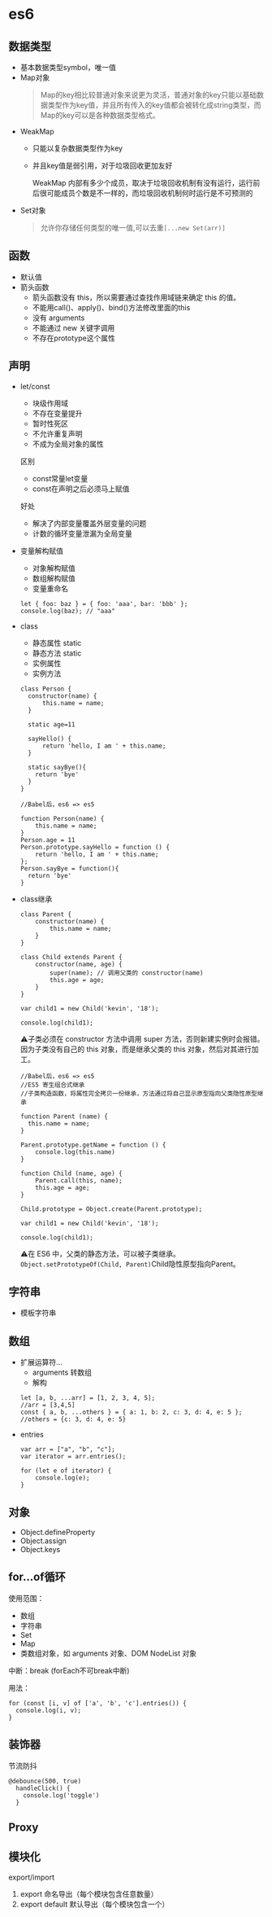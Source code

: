 # es6
## 数据类型
- 基本数据类型symbol，唯一值
- Map对象
  >Map的key相比较普通对象来说更为灵活，普通对象的key只能以基础数据类型作为key值，并且所有传入的key值都会被转化成string类型，而Map的key可以是各种数据类型格式。
- WeakMap
  - 只能以复杂数据类型作为key
  - 并且key值是弱引用，对于垃圾回收更加友好

    WeakMap 内部有多少个成员，取决于垃圾回收机制有没有运行，运行前后很可能成员个数是不一样的，而垃圾回收机制何时运行是不可预测的
- Set对象
  >允许你存储任何类型的唯一值,可以去重`[...new Set(arr)]`
## 函数
- 默认值
- 箭头函数
  - 箭头函数没有 this，所以需要通过查找作用域链来确定 this 的值。
  - 不能用call()、apply()、bind()方法修改里面的this
  - 没有 arguments
  - 不能通过 new 关键字调用
  - 不存在prototype这个属性
## 声明
- let/const
  - 块级作用域
  - 不存在变量提升
  - 暂时性死区
  - 不允许重复声明
  - 不成为全局对象的属性

  区别
  - const常量let变量
  - const在声明之后必须马上赋值

  好处
  - 解决了内部变量覆盖外层变量的问题
  - 计数的循环变量泄漏为全局变量  

- 变量解构赋值
  - 对象解构赋值
  - 数组解构赋值
  - 变量重命名
  ```
  let { foo: baz } = { foo: 'aaa', bar: 'bbb' };
  console.log(baz); // "aaa"
  ```
- class
  - 静态属性 static
  - 静态方法 static
  - 实例属性
  - 实例方法

  ```
  class Person {
    constructor(name) {
        this.name = name;
    }

    static age=11

    sayHello() {
        return 'hello, I am ' + this.name;
    }

    static sayBye(){
      return 'bye'
    }
  }
  ```
  ```
  //Babel后，es6 => es5

  function Person(name) {
      this.name = name;
  }
  Person.age = 11
  Person.prototype.sayHello = function () {
      return 'hello, I am ' + this.name;
  };  
  Person.sayBye = function(){
    return 'bye'
  }
  ```
- class继承

  ```
  class Parent {
      constructor(name) {
          this.name = name;
      }
  }

  class Child extends Parent {
      constructor(name, age) {
          super(name); // 调用父类的 constructor(name)
          this.age = age;
      }
  }

  var child1 = new Child('kevin', '18');

  console.log(child1);
  ```
  ⚠️子类必须在 constructor 方法中调用 super 方法，否则新建实例时会报错。因为子类没有自己的 this 对象，而是继承父类的 this 对象，然后对其进行加工。
  ```
  //Babel后，es6 => es5
  //ES5 寄生组合式继承
  //子类构造函数，将属性完全拷贝一份继承，方法通过将自己显示原型指向父类隐性原型继承

  function Parent (name) {
    this.name = name;
  }

  Parent.prototype.getName = function () {
      console.log(this.name)
  }

  function Child (name, age) {
      Parent.call(this, name);
      this.age = age;
  }

  Child.prototype = Object.create(Parent.prototype);

  var child1 = new Child('kevin', '18');

  console.log(child1);
  ```
  ⚠️在 ES6 中，父类的静态方法，可以被子类继承。`Object.setPrototypeOf(Child, Parent)`Child隐性原型指向Parent。
## 字符串
- 模板字符串
## 数组
- 扩展运算符...
  - arguments 转数组
  - 解构
  ```
  let [a, b, ...arr] = [1, 2, 3, 4, 5];
  //arr = [3,4,5]
  const { a, b, ...others } = { a: 1, b: 2, c: 3, d: 4, e: 5 };
  //others = {c: 3, d: 4, e: 5}
  ```
- entries
  ```
  var arr = ["a", "b", "c"];
  var iterator = arr.entries();

  for (let e of iterator) {
      console.log(e);
  }
  ```

## 对象
- Object.defineProperty
- Object.assign
- Object.keys
## for...of循环
使用范围：
- 数组
- 字符串
- Set
- Map
- 类数组对象，如 arguments 对象、DOM NodeList 对象


中断：break (forEach不可break中断)

用法：
```
for (const [i, v] of ['a', 'b', 'c'].entries()) {
  console.log(i, v);
}
```
## 装饰器
节流防抖
```
@debounce(500, true)
  handleClick() {
    console.log('toggle')
  }
```
## Proxy
## 模块化
export/import

1. export 命名导出（每个模块包含任意数量）
2. export default 默认导出（每个模块包含一个）

